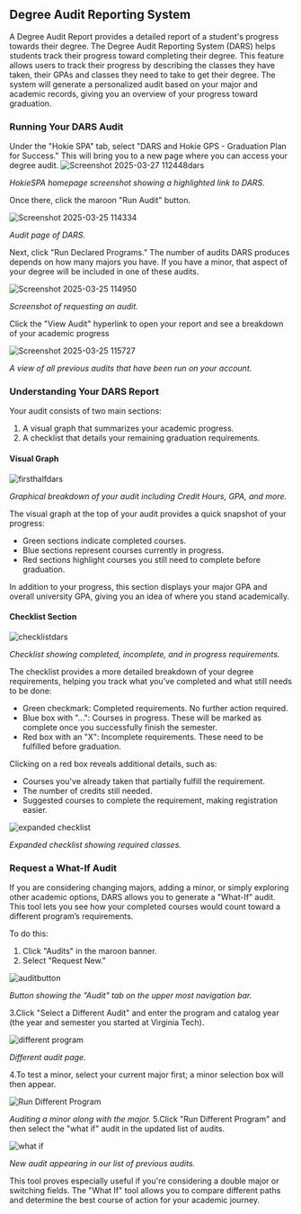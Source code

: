 ## Degree Audit Reporting System
A Degree Audit Report provides a detailed report of a student's progress towards their degree. The Degree Audit Reporting System (DARS) helps students track their progress toward completing their degree. This feature allows users to track their progress by describing the classes they have taken, their GPAs and classes they need to take to get their degree. The system will generate a personalized audit based on your major and academic records, giving you an overview of your progress toward graduation.

### Running Your DARS Audit
Under the "Hokie SPA" tab, select "DARS and Hokie GPS - Graduation Plan for Success." This will bring you to a new page where you can access your degree audit.
![Screenshot 2025-03-27 112448dars](https://hackmd.io/_uploads/rk6LAkXpkx.png)

*HokieSPA homepage screenshot showing a highlighted link to DARS.*


Once there, click the maroon "Run Audit" button. 

![Screenshot 2025-03-25 114334](https://hackmd.io/_uploads/rkcVyLlTkl.png)

*Audit page of DARS.*

Next, click "Run Declared Programs." The number of audits DARS produces depends on how many majors you have. If you have a minor, that aspect of your degree will be included in one of these audits.

![Screenshot 2025-03-25 114950](https://hackmd.io/_uploads/HyQRxLlp1e.png)

*Screenshot of requesting an audit.*

Click the "View Audit" hyperlink to open your report and see a breakdown of your academic progress

![Screenshot 2025-03-25 115727](https://hackmd.io/_uploads/B10cfIlTJe.png)

*A view of all previous audits that have been run on your account.*

### Understanding Your DARS Report
Your audit consists of two main sections:

1. A visual graph that summarizes your academic progress.
2. A checklist that details your remaining graduation requirements.

#### Visual Graph

![firsthalfdars](https://hackmd.io/_uploads/ByZq-gQ6Jx.png)

*Graphical breakdown of your audit including Credit Hours, GPA, and more.*

The visual graph at the top of your audit provides a quick snapshot of your progress:

* Green sections indicate completed courses.
* Blue sections represent courses currently in progress.
* Red sections highlight courses you still need to complete before graduation.

In addition to your progress, this section displays your major GPA and overall university GPA, giving you an idea of where you stand academically.

#### Checklist Section

![checklistdars](https://hackmd.io/_uploads/H1yoMgm61e.png)

*Checklist showing completed, incomplete, and in progress requirements.*

The checklist provides a more detailed breakdown of your degree requirements, helping you track what you've completed and what still needs to be done:

* Green checkmark: Completed requirements. No further action required.
* Blue box with "...": Courses in progress. These will be marked as complete once you successfully finish the semester.
* Red box with an "X": Incomplete requirements. These need to be fulfilled before graduation.

Clicking on a red box reveals additional details, such as:

* Courses you've already taken that partially fulfill the requirement.
* The number of credits still needed.
* Suggested courses to complete the requirement, making registration easier.

![expanded checklist](https://hackmd.io/_uploads/BkJGXxX61e.png)

*Expanded checklist showing required classes.*

### Request a What-If Audit
If you are considering changing majors, adding a minor, or simply exploring other academic options, DARS allows you to generate a "What-If" audit. This tool lets you see how your completed courses would count toward a different program’s requirements. 

To do this:

1. Click "Audits" in the maroon banner.
2. Select "Request New."

![auditbutton](https://hackmd.io/_uploads/rkhaETO61l.png)

*Button showing the "Audit" tab on the upper most navigation bar.*

3.Click "Select a Different Audit" and enter the program and catalog year (the year and semester you started at Virginia Tech).

![different program](https://hackmd.io/_uploads/SyoEradTkl.png)

*Different audit page.*

4.To test a minor, select your current major first; a minor selection box will then appear.

![Run Different Program](https://hackmd.io/_uploads/SkJvvRMCyg.png)

*Auditing a minor along with the major.*
5.Click "Run Different Program" and then select the "what if" audit in the updated list of audits.

![what if](https://hackmd.io/_uploads/B1d3_RzA1l.png)

*New audit appearing in our list of previous audits.*

This tool proves especially useful if you're considering a double major or switching fields. The "What If" tool allows you to compare different paths and determine the best course of action for your academic journey.